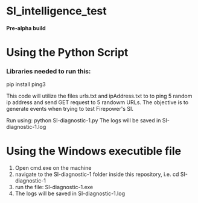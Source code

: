 # SI_intelligence_test
#### Pre-alpha build

# Using the Python Script

### Libraries needed to run this:

pip install ping3

This code will utilize the files urls.txt and ipAddress.txt to to ping 5 random ip address and send GET request to 5 randowm URLs.
The objective is to generate events when trying to test Firepower's SI.

Run using: python SI-diagnostic-1.py
The logs will be saved in SI-diagnostic-1.log

# Using the Windows executible file

1. Open cmd.exe on the machine 
2. navigate to the SI-diagnostic-1 folder inside this repository, i.e. cd SI-diagnostic-1
3. run the file: SI-diagnostic-1.exe
4. The logs will be saved in SI-diagnostic-1.log
